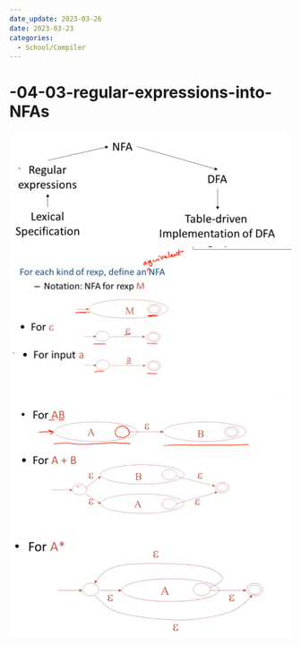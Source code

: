 ```yaml
---
date_update: 2023-03-26
date: 2023-03-23
categories:
  - School/Compiler
---
```


# -04-03-regular-expressions-into-NFAs

<img src="04-03-regular-expressions-into-NFAs.assets/image-20230323111911317.png" alt="image-20230323111911317" style="zoom:67%;" />



<img src="04-03-regular-expressions-into-NFAs.assets/image-20230323114057741.png" alt="image-20230323114057741" style="zoom:67%;" />



<img src="04-03-regular-expressions-into-NFAs.assets/image-20230323114228130.png" alt="image-20230323114228130" style="zoom:67%;" />





<img src="04-03-regular-expressions-into-NFAs.assets/image-20230323114256458.png" alt="image-20230323114256458" style="zoom:67%;" />




